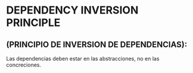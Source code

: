   # DEPENDENCY INVERSION PRINCIPLE 
  ## (PRINCIPIO DE INVERSION DE DEPENDENCIAS):  
  
  Las dependencias deben estar en las abstracciones, no en las concreciones.
